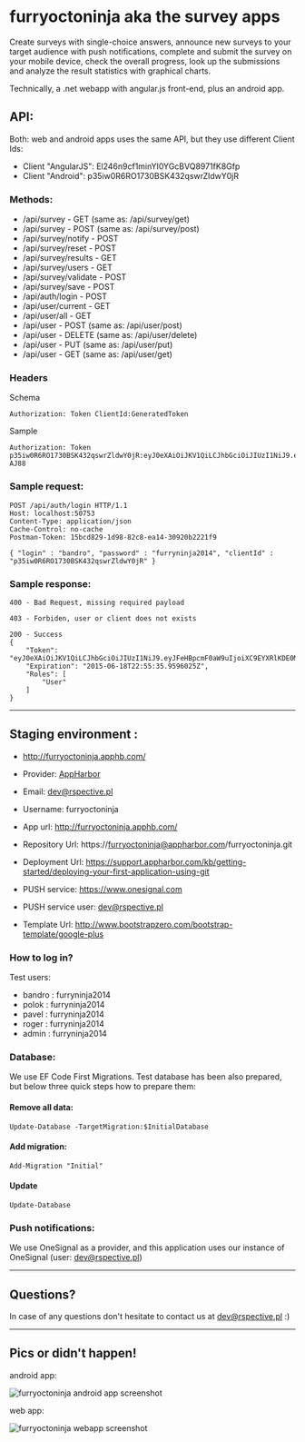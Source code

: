 # furryoctoninja aka the survey apps

Create surveys with single-choice answers, announce new surveys to your target audience with push notifications, complete and submit the survey on your mobile device, check the overall progress, look up the submissions and analyze the result statistics with graphical charts.

Technically, a .net webapp with angular.js front-end, plus an android app.


## API:
Both: web and android apps uses the same API, but they use different Client Ids:

- Client "AngularJS": El246n9cf1minYI0YGcBVQ8971fK8Gfp
- Client "Android": p35iw0R6RO1730BSK432qswrZldwY0jR

### Methods:

- /api/survey - GET (same as: /api/survey/get)
- /api/survey - POST (same as: /api/survey/post)
- /api/survey/notify - POST
- /api/survey/reset - POST
- /api/survey/results - GET
- /api/survey/users - GET
- /api/survey/validate - POST
- /api/survey/save - POST
- /api/auth/login - POST
- /api/user/current - GET
- /api/user/all - GET
- /api/user - POST (same as: /api/user/post)
- /api/user - DELETE (same as: /api/user/delete)
- /api/user - PUT (same as: /api/user/put)
- /api/user - GET (same as: /api/user/get)

### Headers

Schema

```
Authorization: Token ClientId:GeneratedToken
```

Sample

```
Authorization: Token p35iw0R6RO1730BSK432qswrZldwY0jR:eyJ0eXAiOiJKV1QiLCJhbGciOiJIUzI1NiJ9.eyJFeHBpcmF0aW9uIjoiXC9EYXRlKDE0MzQ2Njg0ODU2MDcpXC8iLCJDbGllbnQiOiJhbmRyb2lkbW9iaWxlIiwiVXNlcklkIjoxLCJSb2xlcyI6WyJVc2VyIl19.NOfH0mZP0qqIaXNvJTHGy4jubNBMkaG5phlN1t-AJ88
```

### Sample request:

```
POST /api/auth/login HTTP/1.1
Host: localhost:50753
Content-Type: application/json
Cache-Control: no-cache
Postman-Token: 15bcd829-1d98-82c8-ea14-30920b2221f9

{ "login" : "bandro", "password" : "furryninja2014", "clientId" : "p35iw0R6RO1730BSK432qswrZldwY0jR" }
```

### Sample response:

```
400 - Bad Request, missing required payload
```

```
403 - Forbiden, user or client does not exists
```

```
200 - Success
{
    "Token": "eyJ0eXAiOiJKV1QiLCJhbGciOiJIUzI1NiJ9.eyJFeHBpcmF0aW9uIjoiXC9EYXRlKDE0MzQ2Njg0NDA1MjQpXC8iLCJDbGllbnQiOiJhbmRyb2lkbW9iaWxlIiwiVXNlcklkIjoxLCJSb2xlcyI6WyJVc2VyIl19.lunA5forY3VlaewaguFXr3nPfNKXQfXbPClY3p7pDyY",
    "Expiration": "2015-06-18T22:55:35.9596025Z",
    "Roles": [
        "User"
    ]
}
```

------

## Staging environment :
- http://furryoctoninja.apphb.com/

- Provider: [AppHarbor](https://appharbor.com)

- Email: dev@rspective.pl

- Username: furryoctoninja

- App url:	http://furryoctoninja.apphb.com/

- Repository Url: https://furryoctoninja@appharbor.com/furryoctoninja.git

- Deployment Url: https://support.appharbor.com/kb/getting-started/deploying-your-first-application-using-git

- PUSH service: https://www.onesignal.com

- PUSH service user: dev@rspective.pl

- Template Url: http://www.bootstrapzero.com/bootstrap-template/google-plus

### How to log in? 
Test users:

- bandro	: furryninja2014
- polok		: furryninja2014
- pavel		: furryninja2014
- roger		: furryninja2014
- admin		: furryninja2014

### Database: 
We use EF Code First Migrations. Test database has been also prepared, but below three quick steps how to prepare them:

#### Remove all data:
```
Update-Database -TargetMigration:$InitialDatabase 
```

#### Add migration:
```
Add-Migration "Initial"
```

#### Update
```
Update-Database
```

### Push notifications:
We use OneSignal as a provider, and this application uses our instance of OneSignal (user: dev@rspective.pl)

-----

## Questions?
In case of any questions don't hesitate to contact us at dev@rspective.pl :)

-----

## Pics or didn't happen!

android app:

![furryoctoninja android app screenshot](/android/art/survey_demo.gif?raw=true)

web app:

![furryoctoninja webapp screenshot](/front-end/art/website.png?raw=true)
